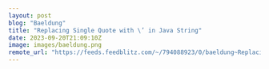 ```yaml
---
layout: post
blog: "Baeldung"
title: "Replacing Single Quote with \’ in Java String"
date: 2023-09-20T21:09:10Z
image: images/baeldung.png
remote_url: "https://feeds.feedblitz.com/~/794088923/0/baeldung~Replacing-Single-Quote-with-in-Java-String"
---
```

